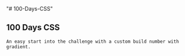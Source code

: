 "# 100-Days-CSS" 
## 100 Days CSS
    An easy start into the challenge with a custom build number with gradient.